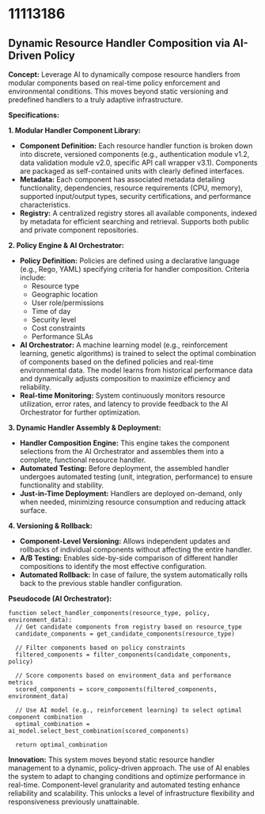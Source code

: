 # 11113186

## Dynamic Resource Handler Composition via AI-Driven Policy

**Concept:** Leverage AI to dynamically compose resource handlers from modular components based on real-time policy enforcement and environmental conditions. This moves beyond static versioning and predefined handlers to a truly adaptive infrastructure.

**Specifications:**

**1. Modular Handler Component Library:**

*   **Component Definition:** Each resource handler function is broken down into discrete, versioned components (e.g., authentication module v1.2, data validation module v2.0, specific API call wrapper v3.1).  Components are packaged as self-contained units with clearly defined interfaces.
*   **Metadata:** Each component has associated metadata detailing functionality, dependencies, resource requirements (CPU, memory), supported input/output types, security certifications, and performance characteristics.
*   **Registry:** A centralized registry stores all available components, indexed by metadata for efficient searching and retrieval.  Supports both public and private component repositories.

**2. Policy Engine & AI Orchestrator:**

*   **Policy Definition:** Policies are defined using a declarative language (e.g., Rego, YAML) specifying criteria for handler composition.  Criteria include:
    *   Resource type
    *   Geographic location
    *   User role/permissions
    *   Time of day
    *   Security level
    *   Cost constraints
    *   Performance SLAs
*   **AI Orchestrator:** A machine learning model (e.g., reinforcement learning, genetic algorithms) is trained to select the optimal combination of components based on the defined policies and real-time environmental data. The model learns from historical performance data and dynamically adjusts composition to maximize efficiency and reliability.
*   **Real-time Monitoring:** System continuously monitors resource utilization, error rates, and latency to provide feedback to the AI Orchestrator for further optimization.

**3. Dynamic Handler Assembly & Deployment:**

*   **Handler Composition Engine:** This engine takes the component selections from the AI Orchestrator and assembles them into a complete, functional resource handler.
*   **Automated Testing:**  Before deployment, the assembled handler undergoes automated testing (unit, integration, performance) to ensure functionality and stability.
*   **Just-in-Time Deployment:**  Handlers are deployed on-demand, only when needed, minimizing resource consumption and reducing attack surface.

**4. Versioning & Rollback:**

*   **Component-Level Versioning:** Allows independent updates and rollbacks of individual components without affecting the entire handler.
*   **A/B Testing:** Enables side-by-side comparison of different handler compositions to identify the most effective configuration.
*   **Automated Rollback:** In case of failure, the system automatically rolls back to the previous stable handler configuration.

**Pseudocode (AI Orchestrator):**

```
function select_handler_components(resource_type, policy, environment_data):
  // Get candidate components from registry based on resource_type
  candidate_components = get_candidate_components(resource_type)

  // Filter components based on policy constraints
  filtered_components = filter_components(candidate_components, policy)

  // Score components based on environment_data and performance metrics
  scored_components = score_components(filtered_components, environment_data)

  // Use AI model (e.g., reinforcement learning) to select optimal component combination
  optimal_combination = ai_model.select_best_combination(scored_components)

  return optimal_combination
```

**Innovation:** This system moves beyond static resource handler management to a dynamic, policy-driven approach.  The use of AI enables the system to adapt to changing conditions and optimize performance in real-time.  Component-level granularity and automated testing enhance reliability and scalability. This unlocks a level of infrastructure flexibility and responsiveness previously unattainable.